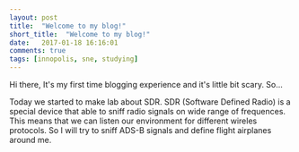 ```yaml
---
layout: post
title:  "Welcome to my blog!"
short_title:  "Welcome to my blog!"
date:   2017-01-18 16:16:01
comments: true
tags: [innopolis, sne, studying]
---
```


Hi there, It's my first time blogging experience and it's little bit scary. So...

Today we started to make lab about SDR. SDR (Software Defined Radio) is a special device that able to sniff radio signals on wide range of frequences. This means that we can listen our environment for different wireles protocols. So I will try to sniff ADS-B signals and define flight airplanes around me.
